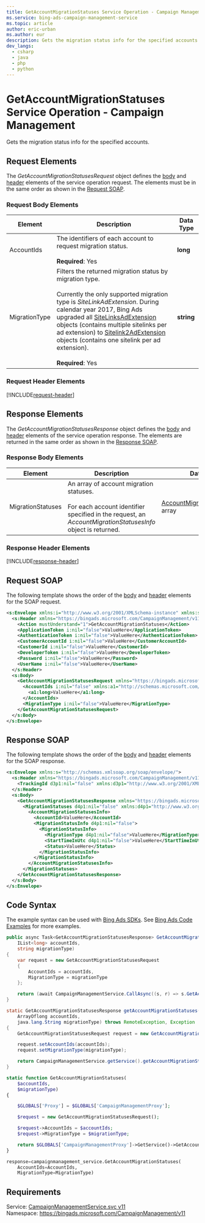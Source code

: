 ```yaml
---
title: GetAccountMigrationStatuses Service Operation - Campaign Management
ms.service: bing-ads-campaign-management-service
ms.topic: article
author: eric-urban
ms.author: eur
description: Gets the migration status info for the specified accounts.
dev_langs: 
  - csharp
  - java
  - php
  - python
---
```

# GetAccountMigrationStatuses Service Operation - Campaign Management
Gets the migration status info for the specified accounts.

## <a name="request"></a>Request Elements
The *GetAccountMigrationStatusesRequest* object defines the [body](#request-body) and [header](#request-header) elements of the service operation request. The elements must be in the same order as shown in the [Request SOAP](#request-soap). 

### <a name="request-body"></a>Request Body Elements

|Element|Description|Data Type|
|-----------|---------------|-------------|
|<a name="accountids"></a>AccountIds|The identifiers of each account to request migration status.<br/><br/>**Required**: Yes|**long**|
|<a name="migrationtype"></a>MigrationType|Filters the returned migration status by migration type.<br/><br/>Currently the only supported migration type is *SiteLinkAdExtension*. During calendar year 2017, Bing Ads upgraded all [SiteLinksAdExtension](../campaign-management-service/sitelinksadextension.md) objects (contains multiple sitelinks per ad extension) to [Sitelink2AdExtension](../campaign-management-service/sitelink2adextension.md) objects (contains one sitelink per ad extension).<br/><br/>**Required**: Yes|**string**|

### <a name="request-header"></a>Request Header Elements
[!INCLUDE[request-header](./includes/request-header.md)]

## <a name="response"></a>Response Elements
The *GetAccountMigrationStatusesResponse* object defines the [body](#response-body) and [header](#response-header) elements of the service operation response. The elements are returned in the same order as shown in the [Response SOAP](#response-soap).

### <a name="response-body"></a>Response Body Elements

|Element|Description|Data Type|
|-----------|---------------|-------------|
|<a name="migrationstatuses"></a>MigrationStatuses|An array of account migration statuses.<br /><br />For each account identifier specified in the request, an *AccountMigrationStatusesInfo* object is returned.|[AccountMigrationStatusesInfo](accountmigrationstatusesinfo.md) array|

### <a name="response-header"></a>Response Header Elements
[!INCLUDE[response-header](./includes/response-header.md)]

## <a name="request-soap"></a>Request SOAP
The following template shows the order of the [body](#request-body) and [header](#request-header) elements for the SOAP request.

```xml
<s:Envelope xmlns:i="http://www.w3.org/2001/XMLSchema-instance" xmlns:s="http://schemas.xmlsoap.org/soap/envelope/">
  <s:Header xmlns="https://bingads.microsoft.com/CampaignManagement/v11">
    <Action mustUnderstand="1">GetAccountMigrationStatuses</Action>
    <ApplicationToken i:nil="false">ValueHere</ApplicationToken>
    <AuthenticationToken i:nil="false">ValueHere</AuthenticationToken>
    <CustomerAccountId i:nil="false">ValueHere</CustomerAccountId>
    <CustomerId i:nil="false">ValueHere</CustomerId>
    <DeveloperToken i:nil="false">ValueHere</DeveloperToken>
    <Password i:nil="false">ValueHere</Password>
    <UserName i:nil="false">ValueHere</UserName>
  </s:Header>
  <s:Body>
    <GetAccountMigrationStatusesRequest xmlns="https://bingads.microsoft.com/CampaignManagement/v11">
      <AccountIds i:nil="false" xmlns:a1="http://schemas.microsoft.com/2003/10/Serialization/Arrays">
        <a1:long>ValueHere</a1:long>
      </AccountIds>
      <MigrationType i:nil="false">ValueHere</MigrationType>
    </GetAccountMigrationStatusesRequest>
  </s:Body>
</s:Envelope>
```

## <a name="response-soap"></a>Response SOAP
The following template shows the order of the [body](#response-body) and [header](#response-header) elements for the SOAP response.

```xml
<s:Envelope xmlns:s="http://schemas.xmlsoap.org/soap/envelope/">
  <s:Header xmlns="https://bingads.microsoft.com/CampaignManagement/v11">
    <TrackingId d3p1:nil="false" xmlns:d3p1="http://www.w3.org/2001/XMLSchema-instance">ValueHere</TrackingId>
  </s:Header>
  <s:Body>
    <GetAccountMigrationStatusesResponse xmlns="https://bingads.microsoft.com/CampaignManagement/v11">
      <MigrationStatuses d4p1:nil="false" xmlns:d4p1="http://www.w3.org/2001/XMLSchema-instance">
        <AccountMigrationStatusesInfo>
          <AccountId>ValueHere</AccountId>
          <MigrationStatusInfo d4p1:nil="false">
            <MigrationStatusInfo>
              <MigrationType d4p1:nil="false">ValueHere</MigrationType>
              <StartTimeInUtc d4p1:nil="false">ValueHere</StartTimeInUtc>
              <Status>ValueHere</Status>
            </MigrationStatusInfo>
          </MigrationStatusInfo>
        </AccountMigrationStatusesInfo>
      </MigrationStatuses>
    </GetAccountMigrationStatusesResponse>
  </s:Body>
</s:Envelope>
```

## <a name="example"></a>Code Syntax
The example syntax can be used with [Bing Ads SDKs](~/guides/client-libraries.md). See [Bing Ads Code Examples](~/guides/code-examples.md) for more examples.
```csharp
public async Task<GetAccountMigrationStatusesResponse> GetAccountMigrationStatusesAsync(
	IList<long> accountIds,
	string migrationType)
{
	var request = new GetAccountMigrationStatusesRequest
	{
		AccountIds = accountIds,
		MigrationType = migrationType
	};

	return (await CampaignManagementService.CallAsync((s, r) => s.GetAccountMigrationStatusesAsync(r), request));
}
```
```java
static GetAccountMigrationStatusesResponse getAccountMigrationStatuses(
	ArrayOflong accountIds,
	java.lang.String migrationType) throws RemoteException, Exception
{
	GetAccountMigrationStatusesRequest request = new GetAccountMigrationStatusesRequest();

	request.setAccountIds(accountIds);
	request.setMigrationType(migrationType);

	return CampaignManagementService.getService().getAccountMigrationStatuses(request);
}
```
```php
static function GetAccountMigrationStatuses(
	$accountIds,
	$migrationType)
{

	$GLOBALS['Proxy'] = $GLOBALS['CampaignManagementProxy'];

	$request = new GetAccountMigrationStatusesRequest();

	$request->AccountIds = $accountIds;
	$request->MigrationType = $migrationType;

	return $GLOBALS['CampaignManagementProxy']->GetService()->GetAccountMigrationStatuses($request);
}
```
```python
response=campaignmanagement_service.GetAccountMigrationStatuses(
	AccountIds=AccountIds,
	MigrationType=MigrationType)
```

## Requirements
Service: [CampaignManagementService.svc v11](https://campaign.api.bingads.microsoft.com/Api/Advertiser/CampaignManagement/v11/CampaignManagementService.svc)  
Namespace: https://bingads.microsoft.com/CampaignManagement/v11  

